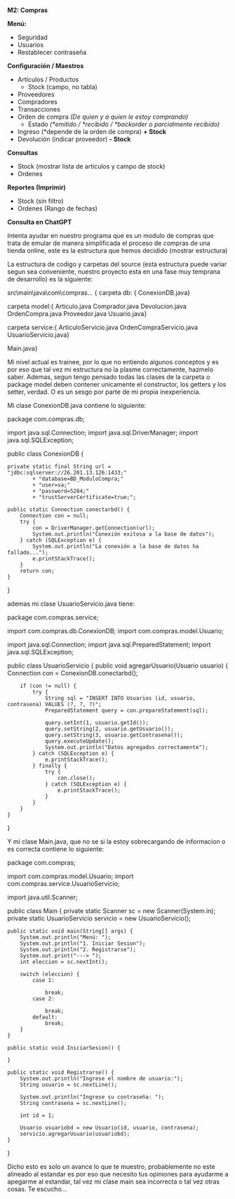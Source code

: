 **M2: Compras**

**Menú:**
- Seguridad
- Usuarios
- Restablecer contraseña

**Configuración / Maestros**
- Artículos / Productos 
    - Stock (campo, no tabla)
- Proveedores
- Compradores
- Transacciones
- Orden de compra _(De quien y a quien le estoy comprando)_
    - Estado _(*emitido / *recibido / *backorder o parcialmente recibido)_
- Ingreso (*depende de la orden de compra) **+ Stock**
- Devolución (indicar proveedor) **- Stock**

**Consultas**
- Stock (mostrar lista de artículos y campo de stock)
- Ordenes

**Reportes (Imprimir)**
- Stock (sin filtro)
- Ordenes (Rango de fechas)

**Consulta en ChatGPT**

Intenta ayudar en nuestro programa que es un modulo de compras que trata de emular de manera simplificada el proceso de compras de una tienda online, este es la estructura que hemos decidido (mostrar estructura)

La estructura de codigo y carpetas del source (esta estructura puede variar segun sea conveniente, nuestro proyecto esta en una fase muy temprana de desarrollo) es la siguiente:

src\main\java\com\compras\... {
carpeta db: {
ConexionDB.java}

carpeta model:{
Articulo.java
Comprador.java
Devolucion.java
OrdenCompra.java
Proveedor.java
Usuario.java}

carpeta service:{
ArticuloServicio.java
OrdenCompraServicio.java
UsuarioServicio.java}

Main.java}

Mi nivel actual es trainee, por lo que no entiendo algunos conceptos y es por eso que tal vez mi estructura no la plasme correctamente, hazmelo saber. Ademas, segun tengo pensado todas las clases de la carpeta o package model deben contener unicamente el constructor, los getters y los setter, verdad. O es un sesgo por parte de mi propia inexperiencia.

Mi clase ConexionDB.java contiene lo siguiente:

package com.compras.db;

import java.sql.Connection;
import java.sql.DriverManager;
import java.sql.SQLException;

public class ConexionDB {

    private static final String url = "jdbc:sqlserver://26.201.13.126:1433;"
            + "database=BD_ModuloCompra;"
            + "user=sa;"
            + "password=5284;"
            + "trustServerCertificate=true;";

    public static Connection conectarbd() {
        Connection con = null;
        try {
            con = DriverManager.getConnection(url);
            System.out.println("Conexión exitosa a la base de datos");
        } catch (SQLException e) {
            System.out.println("La conexión a la base de datos ha fallado...");
            e.printStackTrace();
        }
        return con;
    }
}

ademas mi clase UsuarioServicio.java tiene:

package com.compras.service;

import com.compras.db.ConexionDB;
import com.compras.model.Usuario;

import java.sql.Connection;
import java.sql.PreparedStatement;
import java.sql.SQLException;

public class UsuarioServicio {
    public void agregarUsuario(Usuario usuario) {
        Connection con = ConexionDB.conectarbd();

        if (con != null) {
            try {
                String sql = "INSERT INTO Usuarios (id, usuario, contrasena) VALUES (?, ?, ?)";
                PreparedStatement query = con.prepareStatement(sql);

                query.setInt(1, usuario.getId());
                query.setString(2, usuario.getUsuario());
                query.setString(3, usuario.getContrasena());
                query.executeUpdate();
                System.out.println("Datos agregados correctamente");
            } catch (SQLException e) {
                e.printStackTrace();
            } finally {
                try {
                    con.close();
                } catch (SQLException e) {
                    e.printStackTrace();
                }
            }
        }
    }
}

Y mi clase Main.java, que no se si la estoy sobrecargando de informacion o es correcta contiene lo siguiente:

package com.compras;

import com.compras.model.Usuario;
import com.compras.service.UsuarioServicio;

import java.util.Scanner;

public class Main {
    private static Scanner sc = new Scanner(System.in);
    private static UsuarioServicio servicio = new UsuarioServicio();

    public static void main(String[] args) {
        System.out.println("Menú: ");
        System.out.println("1. Iniciar Sesion");
        System.out.println("2. Registrarse");
        System.out.print("---> ");
        int eleccion = sc.nextInt();

        switch (eleccion) {
            case 1:

                break;
            case 2:

                break;
            default:
                break;
        }
    }

    public static void IniciarSesion() {
        
    }

    public static void Registrarse() {
        System.out.println("Ingrese el nombre de usuario:");
        String usuario = sc.nextLine();

        System.out.println("Ingrese su contraseña: ");
        String contrasena = sc.nextLine();

        int id = 1;

        Usuario usuariobd = new Usuario(id, usuario, contrasena);
        servicio.agregarUsuario(usuariobd);
    }
}

Dicho esto es solo un avance lo que te muestro, probablemente no este alineado al estandar es por eso que necesito tus opiniones para ayudarme a apegarme al estandar, tal vez mi clase main sea incorrecta o tal vez otras cosas. Te escucho...